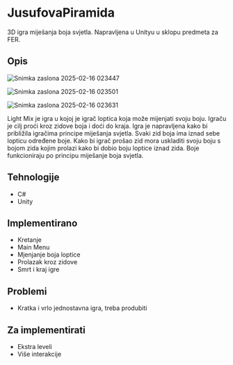 # JusufovaPiramida
3D igra miješanja boja svjetla. Napravljena u Unityu u sklopu predmeta za FER.


## Opis

![Snimka zaslona 2025-02-16 023447](https://github.com/user-attachments/assets/d018bd61-aaba-49c5-8fd0-81b219a1f8f8)

![Snimka zaslona 2025-02-16 023501](https://github.com/user-attachments/assets/33d11cc7-29f2-4829-b7dd-5d61aba19f2c)

![Snimka zaslona 2025-02-16 023631](https://github.com/user-attachments/assets/7f05bf25-03a6-4690-ad8e-0d6da7c2f568)

Light Mix je igra u kojoj je igrač loptica koja može mijenjati svoju boju. Igraču je cilj proći kroz zidove boja i doći do kraja. Igra je napravljena kako bi približila igračima principe miješanja svjetla. 
Svaki zid boja ima iznad sebe lopticu određene boje. Kako bi igrač prošao zid mora uskladiti svoju boju s bojom zida kojim prolazi kako bi dobio boju loptice iznad zida. Boje funkcioniraju po principu miješanje boja svjetla.
## Tehnologije
- C#
- Unity
## Implementirano
- Kretanje
- Main Menu
- Mjenjanje boja loptice
- Prolazak kroz zidove
- Smrt i kraj igre
## Problemi
- Kratka i vrlo jednostavna igra, treba produbiti
## Za implementirati
- Ekstra leveli
- Više interakcije

